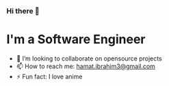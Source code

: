 ### Hi there 👋

<!--
**hamzzy/hamzzy** is a ✨ _special_ ✨ repository because its `README.md` (this file) appears on your GitHub profile.
-->
# I'm a Software Engineer

- 👯 I’m looking to collaborate on opensource projects
- 📫 How to reach me:  hamat.ibrahim3@gmail.com
- ⚡ Fun fact: I love anime
